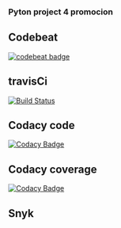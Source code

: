 ### Pyton project 4 promocion

## Codebeat
[![codebeat badge](https://codebeat.co/badges/181059ff-6982-4f93-9c27-1c8f1f47c40f)](https://codebeat.co/projects/github-com-juanbastidas05-proyecto-master)

## travisCi
[![Build Status](https://travis-ci.com/juanbastidas05/proyecto.svg?branch=master)](https://travis-ci.com/juanbastidas05/proyecto)
## Codacy code
[![Codacy Badge](https://api.codacy.com/project/badge/Grade/14b6c20857ef4b67839511f412cc8dc7)](https://www.codacy.com/app/juanbastidasj10/proyecto?utm_source=github.com&amp;utm_medium=referral&amp;utm_content=juanbastidas05/proyecto&amp;utm_campaign=Badge_Grade)
## Codacy coverage
[![Codacy Badge](https://api.codacy.com/project/badge/Coverage/14b6c20857ef4b67839511f412cc8dc7)](https://www.codacy.com/app/juanbastidasj10/proyecto?utm_source=github.com&utm_medium=referral&utm_content=juanbastidas05/proyecto&utm_campaign=Badge_Coverage)
## Snyk

